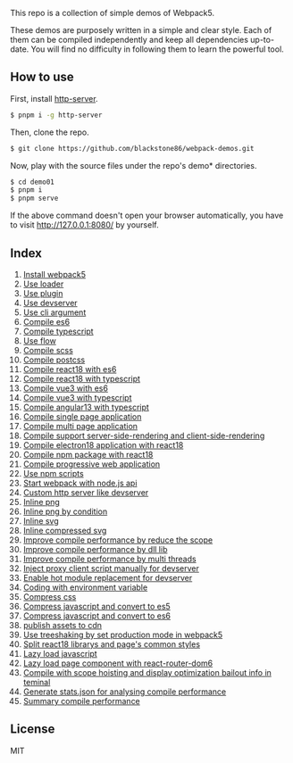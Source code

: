 This repo is a collection of simple demos of Webpack5.

These demos are purposely written in a simple and clear style. Each of them can be compiled independently and keep all dependencies up-to-date. You will find no difficulty in following them to learn the powerful tool.

## How to use

First, install [http-server](https://www.npmjs.com/package/http-server).

```bash
$ pnpm i -g http-server
```

Then, clone the repo.

```bash
$ git clone https://github.com/blackstone86/webpack-demos.git
```

Now, play with the source files under the repo's demo* directories.

```bash
$ cd demo01
$ pnpm i
$ pnpm serve
```

If the above command doesn't open your browser automatically, you have to visit http://127.0.0.1:8080/ by yourself.

## Index
1. [Install webpack5](https://github.com/blackstone86/webpack-demos/tree/main/demo01)
1. [Use loader](https://github.com/blackstone86/webpack-demos/tree/main/demo02)
1. [Use plugin](https://github.com/blackstone86/webpack-demos/tree/main/demo03)
1. [Use devserver](https://github.com/blackstone86/webpack-demos/tree/main/demo04)
1. [Use cli argument](https://github.com/blackstone86/webpack-demos/tree/main/demo05)
1. [Compile es6](https://github.com/blackstone86/webpack-demos/tree/main/demo06)
1. [Compile typescript](https://github.com/blackstone86/webpack-demos/tree/main/demo07)
1. [Use flow](https://github.com/blackstone86/webpack-demos/tree/main/demo08)
1. [Compile scss](https://github.com/blackstone86/webpack-demos/tree/main/demo09)
1. [Compile postcss](https://github.com/blackstone86/webpack-demos/tree/main/demo10)
1. [Compile react18 with es6](https://github.com/blackstone86/webpack-demos/tree/main/demo11)
1. [Compile react18 with typescript](https://github.com/blackstone86/webpack-demos/tree/main/demo12)
1. [Compile vue3 with es6](https://github.com/blackstone86/webpack-demos/tree/main/demo13)
1. [Compile vue3 with typescript](https://github.com/blackstone86/webpack-demos/tree/main/demo14)
1. [Compile angular13 with typescript](https://github.com/blackstone86/webpack-demos/tree/main/demo15)
1. [Compile single page application](https://github.com/blackstone86/webpack-demos/tree/main/demo16)
1. [Compile multi page application](https://github.com/blackstone86/webpack-demos/tree/main/demo17)
1. [Compile support server-side-rendering and client-side-rendering](https://github.com/blackstone86/webpack-demos/tree/main/demo18)
1. [Compile electron18 application with react18](https://github.com/blackstone86/webpack-demos/tree/main/demo19)
1. [Compile npm package with react18](https://github.com/blackstone86/webpack-demos/tree/main/demo20)
1. [Compile progressive web application](https://github.com/blackstone86/webpack-demos/tree/main/demo21)
1. [Use npm scripts](https://github.com/blackstone86/webpack-demos/tree/main/demo22)
1. [Start webpack with node.js api](https://github.com/blackstone86/webpack-demos/tree/main/demo23)
1. [Custom http server like devserver](https://github.com/blackstone86/webpack-demos/tree/main/demo24)
1. [Inline png](https://github.com/blackstone86/webpack-demos/tree/main/demo25)
1. [Inline png by condition](https://github.com/blackstone86/webpack-demos/tree/main/demo26)
1. [Inline svg](https://github.com/blackstone86/webpack-demos/tree/main/demo27)
1. [Inline compressed svg](https://github.com/blackstone86/webpack-demos/tree/main/demo28)
1. [Improve compile performance by reduce the scope](https://github.com/blackstone86/webpack-demos/tree/main/demo29)
1. [Improve compile performance by dll lib](https://github.com/blackstone86/webpack-demos/tree/main/demo30)
1. [Improve compile performance by multi threads](https://github.com/blackstone86/webpack-demos/tree/main/demo31)
1. [Inject proxy client script manually for devserver](https://github.com/blackstone86/webpack-demos/tree/main/demo32)
1. [Enable hot module replacement for devserver](https://github.com/blackstone86/webpack-demos/tree/main/demo33)
1. [Coding with environment variable](https://github.com/blackstone86/webpack-demos/tree/main/demo34)
1. [Compress css](https://github.com/blackstone86/webpack-demos/tree/main/demo35)
1. [Compress javascript and convert to es5](https://github.com/blackstone86/webpack-demos/tree/main/demo36)
1. [Compress javascript and convert to es6](https://github.com/blackstone86/webpack-demos/tree/main/demo37)
1. [publish assets to cdn](https://github.com/blackstone86/webpack-demos/tree/main/demo38)
1. [Use treeshaking by set production mode in webpack5](https://github.com/blackstone86/webpack-demos/tree/main/demo39)
1. [Split react18 librarys and page's common styles](https://github.com/blackstone86/webpack-demos/tree/main/demo40)
1. [Lazy load javascript](https://github.com/blackstone86/webpack-demos/tree/main/demo41)
1. [Lazy load page component with react-router-dom6](https://github.com/blackstone86/webpack-demos/tree/main/demo42)
1. [Compile with scope hoisting and display optimization bailout info in teminal](https://github.com/blackstone86/webpack-demos/tree/main/demo43)
1. [Generate stats.json for analysing compile performance](https://github.com/blackstone86/webpack-demos/tree/main/demo44)
1. [Summary compile performance](https://github.com/blackstone86/webpack-demos/tree/main/demo45)

## License

MIT
